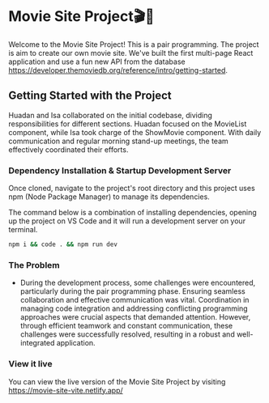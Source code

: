 # Movie Site Project🎬🍿
Welcome to the Movie Site Project! This is a pair programming. The project is aim to create our own movie site. We've built the first multi-page React application and use a fun new API from the database https://developer.themoviedb.org/reference/intro/getting-started.

## Getting Started with the Project
Huadan and Isa collaborated on the initial codebase, dividing responsibilities for different sections. Huadan focused on the MovieList component, while Isa took charge of the ShowMovie component. With daily communication and regular morning stand-up meetings, the team effectively coordinated their efforts.

### Dependency Installation & Startup Development Server

Once cloned, navigate to the project's root directory and this project uses npm (Node Package Manager) to manage its dependencies.

The command below is a combination of installing dependencies, opening up the project on VS Code and it will run a development server on your terminal.

```bash
npm i && code . && npm run dev
```

### The Problem

- During the development process, some challenges were encountered, particularly during the pair programming phase. Ensuring seamless collaboration and effective communication was vital. Coordination in managing code integration and addressing conflicting programming approaches were crucial aspects that demanded attention. However, through efficient teamwork and constant communication, these challenges were successfully resolved, resulting in a robust and well-integrated application.

### View it live
You can view the live version of the Movie Site Project by visiting https://movie-site-vite.netlify.app/

